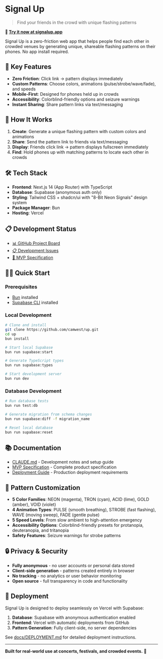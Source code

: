 # Signal Up

> Find your friends in the crowd with unique flashing patterns

**🚀 [Try it now at signalup.app](https://signalup.app)**

Signal Up is a zero-friction web app that helps people find each other in crowded venues by generating unique, shareable flashing patterns on their phones. No app install required.

## 🚀 Key Features

- **Zero Friction**: Click link → pattern displays immediately
- **Custom Patterns**: Choose colors, animations (pulse/strobe/wave/fade), and speeds
- **Mobile-First**: Designed for phones held up in crowds
- **Accessibility**: Colorblind-friendly options and seizure warnings
- **Instant Sharing**: Share pattern links via text/messaging

## 🎯 How It Works

1. **Create**: Generate a unique flashing pattern with custom colors and animations
2. **Share**: Send the pattern link to friends via text/messaging  
3. **Display**: Friends click link → pattern displays fullscreen immediately
4. **Find**: Hold phones up with matching patterns to locate each other in crowds

## 🛠 Tech Stack

- **Frontend**: Next.js 14 (App Router) with TypeScript
- **Database**: Supabase (anonymous auth only)
- **Styling**: Tailwind CSS + shadcn/ui with "8-Bit Neon Signals" design system
- **Package Manager**: Bun
- **Hosting**: Vercel

## 📋 Development Status

- [📊 GitHub Project Board](https://github.com/users/camwest/projects/1/views/1)
- [📋 Development Issues](https://github.com/camwest/up/issues)
- [📖 MVP Specification](./specs/mvp.md)

## 🏃‍♂️ Quick Start

### Prerequisites
- [Bun](https://bun.sh/) installed
- [Supabase CLI](https://supabase.com/docs/guides/cli) installed

### Local Development

```bash
# Clone and install
git clone https://github.com/camwest/up.git
cd up
bun install

# Start local Supabase
bun run supabase:start

# Generate TypeScript types
bun run supabase:types

# Start development server
bun run dev
```

### Database Development

```bash
# Run database tests
bun run test:db

# Generate migration from schema changes
bun run supabase:diff -f migration_name

# Reset local database
bun run supabase:reset
```

## 📚 Documentation

- [CLAUDE.md](./CLAUDE.md) - Development notes and setup guide
- [MVP Specification](./specs/mvp.md) - Complete product specification
- [Deployment Guide](./docs/DEPLOYMENT.md) - Production deployment requirements

## 🎨 Pattern Customization

- **5 Color Families**: NEON (magenta), TRON (cyan), ACID (lime), GOLD (amber), VOID (violet)
- **4 Animation Types**: PULSE (smooth breathing), STROBE (fast flashing), WAVE (moving sweep), FADE (gentle pulse)
- **5 Speed Levels**: From slow ambient to high-attention emergency
- **Accessibility Options**: Colorblind-friendly presets for protanopia, deuteranopia, and tritanopia
- **Safety Features**: Seizure warnings for strobe patterns

## 🔒 Privacy & Security

- **Fully anonymous** - no user accounts or personal data stored
- **Client-side generation** - patterns created entirely in browser
- **No tracking** - no analytics or user behavior monitoring  
- **Open source** - full transparency in code and functionality

## 🚀 Deployment

Signal Up is designed to deploy seamlessly on Vercel with Supabase:

1. **Database**: Supabase with anonymous authentication enabled
2. **Frontend**: Vercel with automatic deployments from GitHub
3. **Pattern Generation**: Fully client-side, no server dependencies

See [docs/DEPLOYMENT.md](./docs/DEPLOYMENT.md) for detailed deployment instructions.

---

**Built for real-world use at concerts, festivals, and crowded events.** 🎵